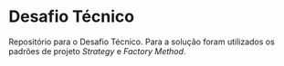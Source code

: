 # Desafio Técnico

Repositório para o Desafio Técnico. Para a solução foram utilizados os padrões de projeto *Strategy* e *Factory Method*.